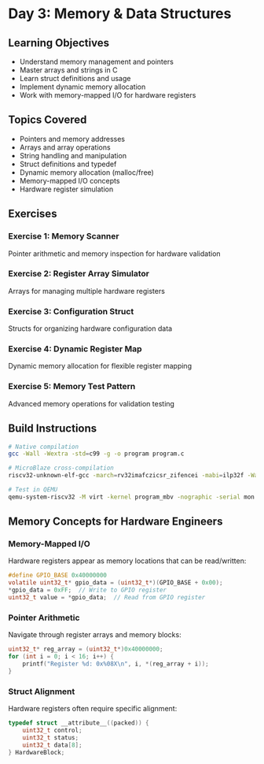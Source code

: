 # Day 3: Memory & Data Structures

## Learning Objectives
- Understand memory management and pointers
- Master arrays and strings in C
- Learn struct definitions and usage
- Implement dynamic memory allocation
- Work with memory-mapped I/O for hardware registers

## Topics Covered
- Pointers and memory addresses
- Arrays and array operations
- String handling and manipulation
- Struct definitions and typedef
- Dynamic memory allocation (malloc/free)
- Memory-mapped I/O concepts
- Hardware register simulation

## Exercises

### Exercise 1: Memory Scanner
Pointer arithmetic and memory inspection for hardware validation

### Exercise 2: Register Array Simulator
Arrays for managing multiple hardware registers

### Exercise 3: Configuration Struct
Structs for organizing hardware configuration data

### Exercise 4: Dynamic Register Map
Dynamic memory allocation for flexible register mapping

### Exercise 5: Memory Test Pattern
Advanced memory operations for validation testing

## Build Instructions

```bash
# Native compilation
gcc -Wall -Wextra -std=c99 -g -o program program.c

# MicroBlaze cross-compilation
riscv32-unknown-elf-gcc -march=rv32imafczicsr_zifencei -mabi=ilp32f -Wall -g -o program_mbv program.c

# Test in QEMU
qemu-system-riscv32 -M virt -kernel program_mbv -nographic -serial mon:stdio
```

## Memory Concepts for Hardware Engineers

### Memory-Mapped I/O
Hardware registers appear as memory locations that can be read/written:
```c
#define GPIO_BASE 0x40000000
volatile uint32_t* gpio_data = (uint32_t*)(GPIO_BASE + 0x00);
*gpio_data = 0xFF;  // Write to GPIO register
uint32_t value = *gpio_data;  // Read from GPIO register
```

### Pointer Arithmetic
Navigate through register arrays and memory blocks:
```c
uint32_t* reg_array = (uint32_t*)0x40000000;
for (int i = 0; i < 16; i++) {
    printf("Register %d: 0x%08X\n", i, *(reg_array + i));
}
```

### Struct Alignment
Hardware registers often require specific alignment:
```c
typedef struct __attribute__((packed)) {
    uint32_t control;
    uint32_t status;
    uint32_t data[8];
} HardwareBlock;
```